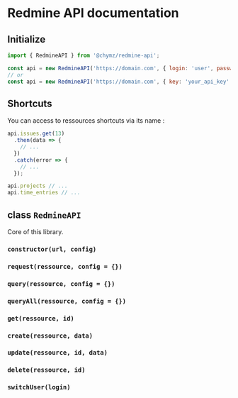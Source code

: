 # Redmine API documentation

## Initialize
```js
import { RedmineAPI } from '@chymz/redmine-api';

const api = new RedmineAPI('https://domain.com', { login: 'user', password: 'pass' });
// or
const api = new RedmineAPI('https://domain.com', { key: 'your_api_key' });
```

## Shortcuts
You can access to ressources shortcuts via its name :

```js
api.issues.get(13)
  .then(data => {
    // ...
  })
  .catch(error => {
    // ...
  });

api.projects // ...
api.time_entries // ...
```

## class `RedmineAPI`
Core of this library.

### `constructor(url, config)`

### `request(ressource, config = {})`

### `query(ressource, config = {})`

### `queryAll(ressource, config = {})`

### `get(ressource, id)`

### `create(ressource, data)`

### `update(ressource, id, data)`

### `delete(ressource, id)`

### `switchUser(login)`
